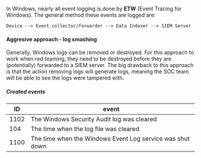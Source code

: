 
In Windows, nearly all event logging is done by **ETW** (Event Tracing for Windows).
The general method these events are logged are:
```
Device --> Event collector/forwarder --> Data Indexer --> SIEM Server
```


#### Aggresive approach - log smashing
Generally, Windows logs can be removed or destroyed. For this approach to work when red teaming, they need to be destroyed before they are (potentially) forwarded to a SIEM server.
The big drawback to this approach is that the action removing logs will generate logs, meaning the SOC team will be able to see the logs were tampered with.
##### Created events
| ID | event |
| ---- | ---- |
| 1102 | The Windows Security Audit log was cleared |
| 104 | The time when the log file was cleared |
| 1100 | The time when the Windows Event Log service was shut down |

